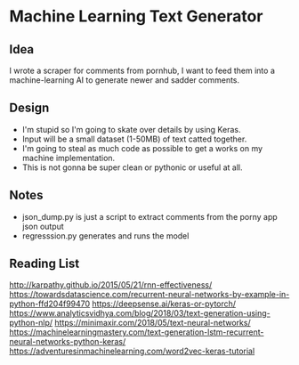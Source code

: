# Machine Learning Text Generator

## Idea

I wrote a scraper for comments from pornhub, I want to feed them into a machine-learning AI to generate newer and sadder comments.

## Design

* I'm stupid so I'm going to skate over details by using Keras.
* Input will be a small dataset (1-50MB) of text catted together.
* I'm going to steal as much code as possible to get a works on my machine implementation.
* This is not gonna be super clean or pythonic or useful at all.

## Notes

* json_dump.py is just a script to extract comments from the porny app json output
* regresssion.py generates and runs the model

## Reading List

<http://karpathy.github.io/2015/05/21/rnn-effectiveness/>
<https://towardsdatascience.com/recurrent-neural-networks-by-example-in-python-ffd204f99470>
<https://deepsense.ai/keras-or-pytorch/>
<https://www.analyticsvidhya.com/blog/2018/03/text-generation-using-python-nlp/>
<https://minimaxir.com/2018/05/text-neural-networks/>
<https://machinelearningmastery.com/text-generation-lstm-recurrent-neural-networks-python-keras/>
<https://adventuresinmachinelearning.com/word2vec-keras-tutorial>
